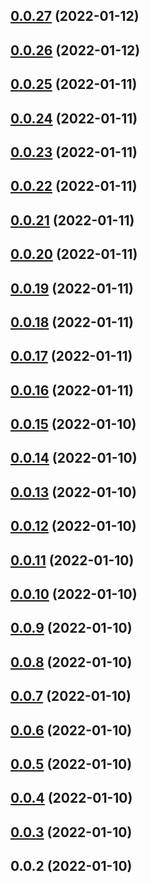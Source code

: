 ## [0.0.27](https://github.com/jeremymv2/k8s_cicd/compare/0.0.26...0.0.27) (2022-01-12)



## [0.0.26](https://github.com/jeremymv2/k8s_cicd/compare/0.0.25...0.0.26) (2022-01-12)



## [0.0.25](https://github.com/jeremymv2/k8s_cicd/compare/0.0.24...0.0.25) (2022-01-11)



## [0.0.24](https://github.com/jeremymv2/k8s_cicd/compare/0.0.23...0.0.24) (2022-01-11)



## [0.0.23](https://github.com/jeremymv2/k8s_cicd/compare/0.0.22...0.0.23) (2022-01-11)



## [0.0.22](https://github.com/jeremymv2/k8s_cicd/compare/0.0.21...0.0.22) (2022-01-11)



## [0.0.21](https://github.com/jeremymv2/k8s_cicd/compare/0.0.20...0.0.21) (2022-01-11)



## [0.0.20](https://github.com/jeremymv2/k8s_cicd/compare/0.0.19...0.0.20) (2022-01-11)



## [0.0.19](https://github.com/jeremymv2/k8s_cicd/compare/0.0.18...0.0.19) (2022-01-11)



## [0.0.18](https://github.com/jeremymv2/k8s_cicd/compare/0.0.17...0.0.18) (2022-01-11)



## [0.0.17](https://github.com/jeremymv2/k8s_cicd/compare/0.0.16...0.0.17) (2022-01-11)



## [0.0.16](https://github.com/jeremymv2/k8s_cicd/compare/0.0.15...0.0.16) (2022-01-11)



## [0.0.15](https://github.com/jeremymv2/k8s_cicd/compare/0.0.14...0.0.15) (2022-01-10)



## [0.0.14](https://github.com/jeremymv2/k8s_cicd/compare/0.0.13...0.0.14) (2022-01-10)



## [0.0.13](https://github.com/jeremymv2/k8s_cicd/compare/0.0.12...0.0.13) (2022-01-10)



## [0.0.12](https://github.com/jeremymv2/k8s_cicd/compare/0.0.11...0.0.12) (2022-01-10)



## [0.0.11](https://github.com/jeremymv2/k8s_cicd/compare/0.0.10...0.0.11) (2022-01-10)



## [0.0.10](https://github.com/jeremymv2/k8s_cicd/compare/0.0.9...0.0.10) (2022-01-10)



## [0.0.9](https://github.com/jeremymv2/k8s_cicd/compare/0.0.8...0.0.9) (2022-01-10)



## [0.0.8](https://github.com/jeremymv2/k8s_cicd/compare/0.0.7...0.0.8) (2022-01-10)



## [0.0.7](https://github.com/jeremymv2/k8s_cicd/compare/0.0.6...0.0.7) (2022-01-10)



## [0.0.6](https://github.com/jeremymv2/k8s_cicd/compare/0.0.5...0.0.6) (2022-01-10)



## [0.0.5](https://github.com/jeremymv2/k8s_cicd/compare/0.0.4...0.0.5) (2022-01-10)



## [0.0.4](https://github.com/jeremymv2/k8s_cicd/compare/0.0.3...0.0.4) (2022-01-10)



## [0.0.3](https://github.com/jeremymv2/k8s_cicd/compare/0.0.2...0.0.3) (2022-01-10)



## 0.0.2 (2022-01-10)



